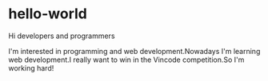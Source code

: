 # hello-world


Hi developers and programmers


I'm interested in programming and web development.Nowadays I'm learning web development.I really want to win in the Vincode competition.So I'm working hard!
